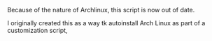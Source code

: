 Because of the nature of Archlinux, this script is now out of date.

I originally created this as a way tk autoinstall Arch Linux as part of a customization script,

